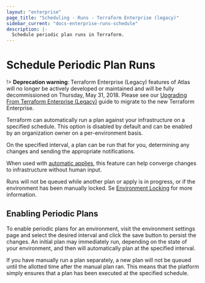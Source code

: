 ```yaml
---
layout: "enterprise"
page_title: "Scheduling - Runs - Terraform Enterprise (legacy)"
sidebar_current: "docs-enterprise-runs-schedule"
description: |-
  Schedule periodic plan runs in Terraform.
---
```



# Schedule Periodic Plan Runs

!> **Deprecation warning**: Terraform Enterprise (Legacy) features of Atlas will no longer be actively developed or maintained and will be fully decommissioned on Thursday, May 31, 2018. Please see our [Upgrading From Terraform Enterprise (Legacy)](https://www.terraform.io/docs/enterprise/upgrade/index.html) guide to migrate to the new Terraform Enterprise.

Terraform can automatically run a plan against your infrastructure on a
specified schedule. This option is disabled by default and can be enabled by an
organization owner on a per-environment basis.

On the specified interval, a plan can be run that for you, determining any
changes and sending the appropriate notifications.

When used with [automatic applies](/docs/enterprise-legacy/runs/automatic-applies.html), this feature can help converge
changes to infrastructure without human input.

Runs will not be queued while another plan or apply is in progress, or if the
environment has been manually locked. Se
[Environment Locking](/docs/enterprise-legacy/runs#environment-locking) for more
 information.

## Enabling Periodic Plans

To enable periodic plans for an environment, visit the environment settings page
and select the desired interval and click the save button to persist the
changes. An initial plan may immediately run, depending on the state of your
environment, and then will automatically plan at the specified interval.

If you have manually run a plan separately, a new plan will not be queued until
the allotted time after the manual plan ran. This means that the platform simply
ensures that a plan has been executed at the specified schedule.
